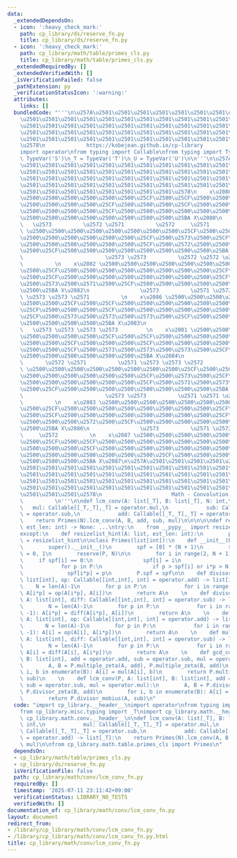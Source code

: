 ```yaml
---
data:
  _extendedDependsOn:
  - icon: ':heavy_check_mark:'
    path: cp_library/ds/reserve_fn.py
    title: cp_library/ds/reserve_fn.py
  - icon: ':heavy_check_mark:'
    path: cp_library/math/table/primes_cls.py
    title: cp_library/math/table/primes_cls.py
  _extendedRequiredBy: []
  _extendedVerifiedWith: []
  _isVerificationFailed: false
  _pathExtension: py
  _verificationStatusIcon: ':warning:'
  attributes:
    links: []
  bundledCode: "'''\n\u257A\u2501\u2501\u2501\u2501\u2501\u2501\u2501\u2501\u2501\u2501\
    \u2501\u2501\u2501\u2501\u2501\u2501\u2501\u2501\u2501\u2501\u2501\u2501\u2501\
    \u2501\u2501\u2501\u2501\u2501\u2501\u2501\u2501\u2501\u2501\u2501\u2501\u2501\
    \u2501\u2501\u2501\u2501\u2501\u2501\u2501\u2501\u2501\u2501\u2501\u2501\u2501\
    \u2501\u2501\u2501\u2501\u2501\u2501\u2501\u2501\u2501\u2501\u2501\u2501\u2501\
    \u2578\n             https://kobejean.github.io/cp-library               \n'''\n\
    import operator\nfrom typing import Callable\nfrom typing import TypeVar\n_S =\
    \ TypeVar('S')\n_T = TypeVar('T')\n_U = TypeVar('U')\n\n'''\n\u257A\u2501\u2501\
    \u2501\u2501\u2501\u2501\u2501\u2501\u2501\u2501\u2501\u2501\u2501\u2501\u2501\
    \u2501\u2501\u2501\u2501\u2501\u2501\u2501\u2501\u2501\u2501\u2501\u2501\u2501\
    \u2501\u2501\u2501\u2501\u2501\u2501\u2501\u2501\u2501\u2501\u2501\u2501\u2501\
    \u2501\u2501\u2501\u2501\u2501\u2501\u2501\u2501\u2501\u2501\u2501\u2501\u2501\
    \u2501\u2501\u2501\u2501\u2501\u2501\u2501\u2501\u2578\n    x\u2080 \u2500\u2500\
    \u2500\u2500\u2500\u2500\u2500\u2500\u25CF\u2500\u25CF\u2500\u2500\u2500\u2500\
    \u2500\u2500\u2500\u2500\u25CF\u2500\u2500\u2500\u25CF\u2500\u2500\u2500\u2500\
    \u2500\u2500\u2500\u2500\u25CF\u2500\u2500\u2500\u2500\u2500\u2500\u2500\u25CF\
    \u2500\u2500\u2500\u2500\u2500\u2500\u2500\u2500\u25BA X\u2080\n             \
    \   \u2573          \u2572 \u2571          \u2572     \u2571          \n    x\u2084\
    \ \u2500\u2500\u2500\u2500\u2500\u2500\u2500\u2500\u25CF\u2500\u25CF\u2500\u2500\
    \u2500\u2500\u2500\u2500\u2500\u2500\u25CF\u2500\u2573\u2500\u25CF\u2500\u2500\
    \u2500\u2500\u2500\u2500\u2500\u2500\u25CF\u2500\u2572\u2500\u2500\u2500\u2571\
    \u2500\u25CF\u2500\u2500\u2500\u2500\u2500\u2500\u2500\u2500\u25BA X\u2081\n \
    \                          \u2573 \u2573          \u2572 \u2572 \u2571 \u2571\
    \          \n    x\u2082 \u2500\u2500\u2500\u2500\u2500\u2500\u2500\u2500\u25CF\
    \u2500\u25CF\u2500\u2500\u2500\u2500\u2500\u2500\u2500\u2500\u25CF\u2500\u2573\
    \u2500\u25CF\u2500\u2500\u2500\u2500\u2500\u2500\u2500\u2500\u25CF\u2500\u2572\
    \u2500\u2573\u2500\u2571\u2500\u25CF\u2500\u2500\u2500\u2500\u2500\u2500\u2500\
    \u2500\u25BA X\u2082\n                \u2573          \u2571 \u2572          \u2572\
    \ \u2573 \u2573 \u2571          \n    x\u2086 \u2500\u2500\u2500\u2500\u2500\u2500\
    \u2500\u2500\u25CF\u2500\u25CF\u2500\u2500\u2500\u2500\u2500\u2500\u2500\u2500\
    \u25CF\u2500\u2500\u2500\u25CF\u2500\u2500\u2500\u2500\u2500\u2500\u2500\u2500\
    \u25CF\u2500\u2573\u2500\u2573\u2500\u2573\u2500\u25CF\u2500\u2500\u2500\u2500\
    \u2500\u2500\u2500\u2500\u25BA X\u2083\n                                     \
    \   \u2573 \u2573 \u2573 \u2573         \n    x\u2081 \u2500\u2500\u2500\u2500\
    \u2500\u2500\u2500\u2500\u25CF\u2500\u25CF\u2500\u2500\u2500\u2500\u2500\u2500\
    \u2500\u2500\u25CF\u2500\u2500\u2500\u25CF\u2500\u2500\u2500\u2500\u2500\u2500\
    \u2500\u2500\u25CF\u2500\u2573\u2500\u2573\u2500\u2573\u2500\u25CF\u2500\u2500\
    \u2500\u2500\u2500\u2500\u2500\u2500\u25BA X\u2084\n                \u2573   \
    \       \u2572 \u2571          \u2571 \u2573 \u2573 \u2572          \n    x\u2085\
    \ \u2500\u2500\u2500\u2500\u2500\u2500\u2500\u2500\u25CF\u2500\u25CF\u2500\u2500\
    \u2500\u2500\u2500\u2500\u2500\u2500\u25CF\u2500\u2573\u2500\u25CF\u2500\u2500\
    \u2500\u2500\u2500\u2500\u2500\u2500\u25CF\u2500\u2571\u2500\u2573\u2500\u2572\
    \u2500\u25CF\u2500\u2500\u2500\u2500\u2500\u2500\u2500\u2500\u25BA X\u2085\n \
    \                          \u2573 \u2573          \u2571 \u2571 \u2572 \u2572\
    \          \n    x\u2083 \u2500\u2500\u2500\u2500\u2500\u2500\u2500\u2500\u25CF\
    \u2500\u25CF\u2500\u2500\u2500\u2500\u2500\u2500\u2500\u2500\u25CF\u2500\u2573\
    \u2500\u25CF\u2500\u2500\u2500\u2500\u2500\u2500\u2500\u2500\u25CF\u2500\u2571\
    \u2500\u2500\u2500\u2572\u2500\u25CF\u2500\u2500\u2500\u2500\u2500\u2500\u2500\
    \u2500\u25BA X\u2086\n                \u2573          \u2571 \u2572          \u2571\
    \     \u2572          \n    x\u2087 \u2500\u2500\u2500\u2500\u2500\u2500\u2500\
    \u2500\u25CF\u2500\u25CF\u2500\u2500\u2500\u2500\u2500\u2500\u2500\u2500\u25CF\
    \u2500\u2500\u2500\u25CF\u2500\u2500\u2500\u2500\u2500\u2500\u2500\u2500\u25CF\
    \u2500\u2500\u2500\u2500\u2500\u2500\u2500\u25CF\u2500\u2500\u2500\u2500\u2500\
    \u2500\u2500\u2500\u25BA X\u2087\n\u257A\u2501\u2501\u2501\u2501\u2501\u2501\u2501\
    \u2501\u2501\u2501\u2501\u2501\u2501\u2501\u2501\u2501\u2501\u2501\u2501\u2501\
    \u2501\u2501\u2501\u2501\u2501\u2501\u2501\u2501\u2501\u2501\u2501\u2501\u2501\
    \u2501\u2501\u2501\u2501\u2501\u2501\u2501\u2501\u2501\u2501\u2501\u2501\u2501\
    \u2501\u2501\u2501\u2501\u2501\u2501\u2501\u2501\u2501\u2501\u2501\u2501\u2501\
    \u2501\u2501\u2501\u2578\n                      Math - Convolution           \
    \          \n'''\n\ndef lcm_conv(A: list[_T], B: list[_T], N: int,\n         \
    \   mul: Callable[[_T,_T],_T] = operator.mul,\n            sub: Callable[[_T,_T],_T]\
    \ = operator.sub,\n            add: Callable[[_T,_T],_T] = operator.add) -> list[_T]:\n\
    \    return Primes(N).lcm_conv(A, B, add, sub, mul)\n\n\n\n\ndef reserve(A: list,\
    \ est_len: int) -> None: ...\ntry:\n    from __pypy__ import resizelist_hint\n\
    except:\n    def resizelist_hint(A: list, est_len: int):\n        pass\nreserve\
    \ = resizelist_hint\n\nclass Primes(list[int]):\n    def __init__(P, N: int):\n\
    \        super().__init__()\n        spf = [0] * (N + 1)\n        spf[0], spf[1]\
    \ = 0, 1\n        reserve(P, N)\n\n        for i in range(2, N + 1):\n       \
    \     if spf[i] == 0:\n                spf[i] = i\n                P.append(i)\n\
    \            for p in P:\n                if p > spf[i] or i*p > N: break\n  \
    \              spf[i*p] = p\n        P.spf = spf\n\n    def divisor_zeta(P, A:\
    \ list[int], op: Callable[[int,int], int] = operator.add) -> list[int]:\n    \
    \    N = len(A)-1\n        for p in P:\n            for i in range(1, N//p+1):\
    \ A[i*p] = op(A[i*p], A[i])\n        return A\n    \n    def divisor_mobius(P,\
    \ A: list[int], diff: Callable[[int,int], int] = operator.sub) -> list[int]:\n\
    \        N = len(A)-1\n        for p in P:\n            for i in range(N//p, 0,\
    \ -1): A[i*p] = diff(A[i*p], A[i])\n        return A\n    \n    def multiple_zeta(P,\
    \ A: list[int], op: Callable[[int,int], int] = operator.add) -> list[int]:\n \
    \       N = len(A)-1\n        for p in P:\n            for i in range(N//p, 0,\
    \ -1): A[i] = op(A[i], A[i*p])\n        return A\n    \n    def multiple_mobius(P,\
    \ A: list[int], diff: Callable[[int,int], int] = operator.sub) -> list[int]:\n\
    \        N = len(A)-1\n        for p in P:\n            for i in range(1, N//p+1):\
    \ A[i] = diff(A[i], A[i*p])\n        return A\n    \n    def gcd_conv(P, A: list[int],\
    \ B: list[int], add = operator.add, sub = operator.sub, mul = operator.mul):\n\
    \        A, B = P.multiple_zeta(A, add), P.multiple_zeta(B, add)\n        for\
    \ i, b in enumerate(B): A[i] = mul(A[i], b)\n        return P.multiple_mobius(A,\
    \ sub)\n    \n    def lcm_conv(P, A: list[int], B: list[int], add = operator.add,\
    \ sub = operator.sub, mul = operator.mul):\n        A, B = P.divisor_zeta(A, add),\
    \ P.divisor_zeta(B, add)\n        for i, b in enumerate(B): A[i] = mul(A[i], b)\n\
    \        return P.divisor_mobius(A, sub)\n"
  code: "import cp_library.__header__\nimport operator\nfrom typing import Callable\n\
    from cp_library.misc.typing import _T\nimport cp_library.math.__header__\nimport\
    \ cp_library.math.conv.__header__\n\ndef lcm_conv(A: list[_T], B: list[_T], N:\
    \ int,\n            mul: Callable[[_T,_T],_T] = operator.mul,\n            sub:\
    \ Callable[[_T,_T],_T] = operator.sub,\n            add: Callable[[_T,_T],_T]\
    \ = operator.add) -> list[_T]:\n    return Primes(N).lcm_conv(A, B, add, sub,\
    \ mul)\n\nfrom cp_library.math.table.primes_cls import Primes\n"
  dependsOn:
  - cp_library/math/table/primes_cls.py
  - cp_library/ds/reserve_fn.py
  isVerificationFile: false
  path: cp_library/math/conv/lcm_conv_fn.py
  requiredBy: []
  timestamp: '2025-07-11 23:11:42+09:00'
  verificationStatus: LIBRARY_NO_TESTS
  verifiedWith: []
documentation_of: cp_library/math/conv/lcm_conv_fn.py
layout: document
redirect_from:
- /library/cp_library/math/conv/lcm_conv_fn.py
- /library/cp_library/math/conv/lcm_conv_fn.py.html
title: cp_library/math/conv/lcm_conv_fn.py
---
```

